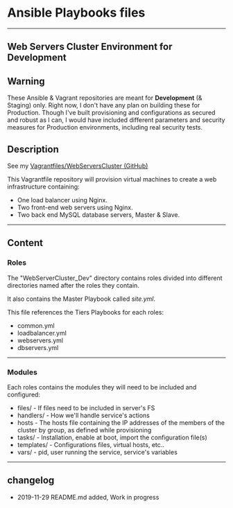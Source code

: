 # Ansible Playbooks files

----
## Web Servers Cluster Environment for Development

## Warning
These Ansible & Vagrant repositories are meant for **Development** (& Staging) only. Right now, I don't have any plan on building these for Production. Though I've built provisioning and configurations as secured and robust as I can, I would have included different parameters and security measures for Production environments, including real security tests.

## Description
See my [Vagrantfiles/WebServersCluster (GitHub)](https://github.com/t0m-a/Vagrantfiles/tree/master/WebServerCluster)

This Vagrantfile repository will provision virtual machines to create a web infrastructure containing:

- One load balancer using Nginx.
- Two front-end web servers using Nginx.
- Two back end MySQL database servers, Master & Slave.

----
## Content
### Roles
The "WebServerCluster\_Dev" directory contains roles divided into different directories named after the roles they contain.

It also contains the Master Playbook called *site.yml*.

This file references the Tiers Playbooks for each roles:

 - common.yml
 - loadbalancer.yml
 - webservers.yml
 - dbservers.yml

----
### Modules
Each roles contains the modules they will need to be included and configured:

- files/ - If files need to be included in server's FS
- handlers/ - How we'll handle service's actions
- hosts - The hosts file containing the IP addresses of the members of the cluster by group, as defined while provisioning
- tasks/ - Installation, enable at boot, import the configuration file(s)
- templates/ - Configurations files, virtual hosts, etc..
- vars/ - pid, user running the service, service's variables

----
## changelog
* 2019-11-29 README.md added, Work in progress